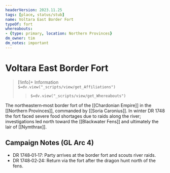 ```yaml
---
headerVersion: 2023.11.25
tags: [place, status/stub]
name: Voltara East Border Fort
typeOf: fort
whereabouts:
- {type: primary, location: Northern Provinces}
dm_owner: tim
dm_notes: important
---
```


# Voltara East Border Fort
>[!info]+ Information  
> `$=dv.view("_scripts/view/get_Affiliations")`  
>> `$=dv.view("_scripts/view/get_Whereabouts")`

The northeastern‑most border fort of the [[Chardonian Empire]] in the [[Northern Provinces]], commanded by [[Soria Caronius]]. In winter DR 1748 the fort faced severe food shortages due to raids along the river; investigations led north toward the [[Blackwater Fens]] and ultimately the lair of [[Nymthrax]].

## Campaign Notes (GL Arc 4)

- DR 1748‑01‑17: Party arrives at the border fort and scouts river raids.
- DR 1748‑02‑24: Return via the fort after the dragon hunt north of the fens.
